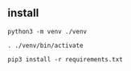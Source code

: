 

## install

```
python3 -m venv ./venv
```

```
. ./venv/bin/activate
```

```
pip3 install -r requirements.txt
```